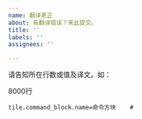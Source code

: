 ```yaml
---
name: 翻译更正
about: 有翻译错误？来此提交。
title: ''
labels: ''
assignees: ''

---
```


请告知所在行数或值及译文。如：

8000行

```
tile.command_block.name=命令方块	#
```

